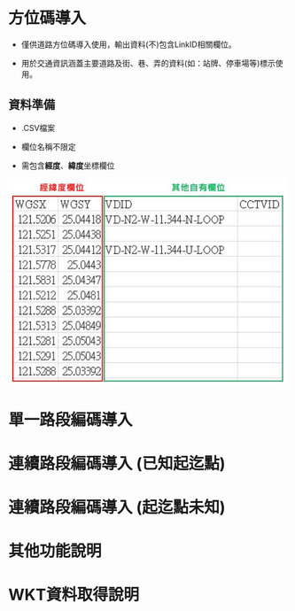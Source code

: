 # 方位碼導入

* 僅供道路方位碼導入使用，輸出資料(不)包含LinkID相關欄位。

* 用於交通資訊涵蓋主要道路及街、巷、弄的資料(如：站牌、停車場等)標示使用。

## 資料準備

* .CSV檔案

* 欄位名稱不限定

* 需包含**經度**、**緯度**坐標欄位

![](V2/001.JPG)


# 單一路段編碼導入

# 連續路段編碼導入 (已知起迄點)

# 連續路段編碼導入 (起迄點未知)

# 其他功能說明

# WKT資料取得說明
